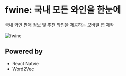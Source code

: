 # fwine: 국내 모든 와인을 한눈에
국내 와인 판매 정보 및 추천 와인을 제공하는 모바일 앱 제작
<br><br>
![fwine](https://user-images.githubusercontent.com/42436353/77995530-eab7e480-7366-11ea-9d71-95e75cc9a045.png)

## Powered by
- React Natvie
- Word2Vec
